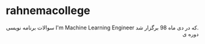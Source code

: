 # rahnemacollege
<p dir='rtl' align='right'>.که در دی ماه 98 برگزار شد I'm Machine Learning Engineer سوالات برنامه نویسی دوره ی</p>
